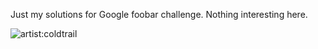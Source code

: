 Just my solutions for Google foobar challenge. Nothing interesting here.

![artist:coldtrail](https://derpicdn.net/img/2019/5/26/2050108/small.png)